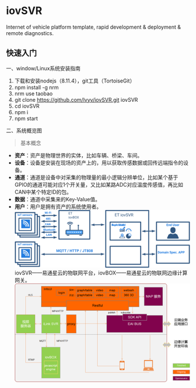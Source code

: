 # iovSVR
Internet of vehicle platform template, rapid development &amp; deployment &amp; remote diagnostics.

## 快速入门 ##

一、window/Linux系统安装指南

1. 下载和安装nodejs（8.11.4），git工具（TortoiseGit）
2. npm install -g nrm
3. nrm use taobao
4. git clone https://github.com/lvyv/iovSVR.git iovSVR
5. cd iovSVR
6. npm i
7. npm start

二、系统概览图
> 基本概念

-  **资产**：资产是物理世界的实体，比如车辆、桥梁、车间。
-  **设备**：设备是安装在现场的资产上的，用以获取传感数据或回传远端指令的设备。
-  **通道**：通道是设备中对采集的物理量的最小逻辑分辨单位，比如某个基于GPIO的通道可能对应1个开关量，又比如某路ADC对应温度传感值，再比如CAN中某个特定ID的包。
-  **数据**：通道中采集来的Key-Value值。
-  **用户**：用户是拥有资产的系统使用者。
![](https://github.com/lvyv/iovSVR/blob/master/doc/smart-vehicle.svg)
iovSVR——易通星云的物联网平台，iovBOX——易通星云的物联网边缘计算网关。
![](https://github.com/lvyv/iovSVR/blob/master/doc/architecture.png)


